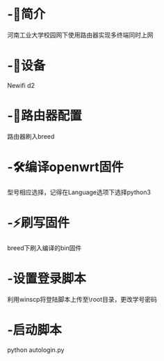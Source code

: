 # -🎄简介
河南工业大学校园网下使用路由器实现多终端同时上网
# -🛒设备
Newifi d2
# -🎨路由器配置
路由器刷入breed
# -🛠编译openwrt固件
型号相应选择，记得在Language选项下选择python3
# -⚡刷写固件
breed下刷入编译的bin固件
# -设置登录脚本
利用winscp将登陆脚本上传至\root目录，更改学号密码
# -启动脚本
python autologin.py

